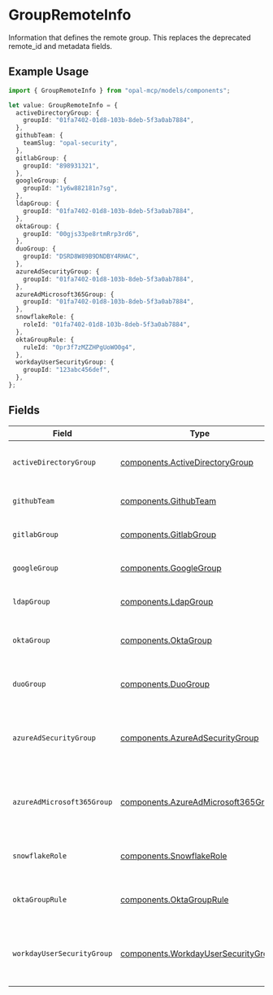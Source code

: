 # GroupRemoteInfo

Information that defines the remote group. This replaces the deprecated remote_id and metadata fields.

## Example Usage

```typescript
import { GroupRemoteInfo } from "opal-mcp/models/components";

let value: GroupRemoteInfo = {
  activeDirectoryGroup: {
    groupId: "01fa7402-01d8-103b-8deb-5f3a0ab7884",
  },
  githubTeam: {
    teamSlug: "opal-security",
  },
  gitlabGroup: {
    groupId: "898931321",
  },
  googleGroup: {
    groupId: "1y6w882181n7sg",
  },
  ldapGroup: {
    groupId: "01fa7402-01d8-103b-8deb-5f3a0ab7884",
  },
  oktaGroup: {
    groupId: "00gjs33pe8rtmRrp3rd6",
  },
  duoGroup: {
    groupId: "DSRD8W89B9DNDBY4RHAC",
  },
  azureAdSecurityGroup: {
    groupId: "01fa7402-01d8-103b-8deb-5f3a0ab7884",
  },
  azureAdMicrosoft365Group: {
    groupId: "01fa7402-01d8-103b-8deb-5f3a0ab7884",
  },
  snowflakeRole: {
    roleId: "01fa7402-01d8-103b-8deb-5f3a0ab7884",
  },
  oktaGroupRule: {
    ruleId: "0pr3f7zMZZHPgUoWO0g4",
  },
  workdayUserSecurityGroup: {
    groupId: "123abc456def",
  },
};
```

## Fields

| Field                                                                                      | Type                                                                                       | Required                                                                                   | Description                                                                                |
| ------------------------------------------------------------------------------------------ | ------------------------------------------------------------------------------------------ | ------------------------------------------------------------------------------------------ | ------------------------------------------------------------------------------------------ |
| `activeDirectoryGroup`                                                                     | [components.ActiveDirectoryGroup](../../models/components/activedirectorygroup.md)         | :heavy_minus_sign:                                                                         | Remote info for Active Directory group.                                                    |
| `githubTeam`                                                                               | [components.GithubTeam](../../models/components/githubteam.md)                             | :heavy_minus_sign:                                                                         | Remote info for GitHub team.                                                               |
| `gitlabGroup`                                                                              | [components.GitlabGroup](../../models/components/gitlabgroup.md)                           | :heavy_minus_sign:                                                                         | Remote info for Gitlab group.                                                              |
| `googleGroup`                                                                              | [components.GoogleGroup](../../models/components/googlegroup.md)                           | :heavy_minus_sign:                                                                         | Remote info for Google group.                                                              |
| `ldapGroup`                                                                                | [components.LdapGroup](../../models/components/ldapgroup.md)                               | :heavy_minus_sign:                                                                         | Remote info for LDAP group.                                                                |
| `oktaGroup`                                                                                | [components.OktaGroup](../../models/components/oktagroup.md)                               | :heavy_minus_sign:                                                                         | Remote info for Okta Directory group.                                                      |
| `duoGroup`                                                                                 | [components.DuoGroup](../../models/components/duogroup.md)                                 | :heavy_minus_sign:                                                                         | Remote info for Duo Security group.                                                        |
| `azureAdSecurityGroup`                                                                     | [components.AzureAdSecurityGroup](../../models/components/azureadsecuritygroup.md)         | :heavy_minus_sign:                                                                         | Remote info for Microsoft Entra ID Security group.                                         |
| `azureAdMicrosoft365Group`                                                                 | [components.AzureAdMicrosoft365Group](../../models/components/azureadmicrosoft365group.md) | :heavy_minus_sign:                                                                         | Remote info for Microsoft Entra ID Microsoft 365 group.                                    |
| `snowflakeRole`                                                                            | [components.SnowflakeRole](../../models/components/snowflakerole.md)                       | :heavy_minus_sign:                                                                         | Remote info for Snowflake role.                                                            |
| `oktaGroupRule`                                                                            | [components.OktaGroupRule](../../models/components/oktagrouprule.md)                       | :heavy_minus_sign:                                                                         | Remote info for Okta Directory group rule.                                                 |
| `workdayUserSecurityGroup`                                                                 | [components.WorkdayUserSecurityGroup](../../models/components/workdayusersecuritygroup.md) | :heavy_minus_sign:                                                                         | Remote info for Workday User Security group.                                               |